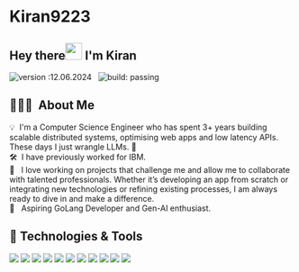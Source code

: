 # Kiran9223

## Hey there<img src="https://raw.githubusercontent.com/MartinHeinz/MartinHeinz/master/wave.gif" width="30px"> I'm Kiran
![version :12.06.2024](https://img.shields.io/badge/version-12.06.2024-informational) &nbsp;
![build: passing](https://img.shields.io/badge/build-passing-success)

## 👨🏻‍💻 &nbsp;About Me

💡 &nbsp;I'm a Computer Science Engineer who has spent 3+ years building scalable distributed systems, optimising web apps and low latency APIs. These days I just wrangle LLMs. 🤖 \
🛠 &nbsp;I have previously worked for IBM. \
🌟 &nbsp; I love working on projects that challenge me and allow me to collaborate with talented professionals. Whether it’s developing an app from scratch or integrating new technologies or refining existing processes, I am always ready to dive in and make a difference.  \
🌱 &nbsp; Aspiring GoLang Developer and Gen-AI enthusiast. 

## 🔧 Technologies & Tools
![](https://img.shields.io/badge/Code-Java-informational?style=flat&logo=java&logoColor=white&color=2bbc8a)
![](https://img.shields.io/badge/Code-Python-informational?style=flat&logo=python&logoColor=white&color=2bbc8a)
![](https://img.shields.io/badge/Code-JavaScript-informational?style=flat&logo=javascript&logoColor=white&color=2bbc8a)
![](https://img.shields.io/badge/Code-React-informational?style=flat&logo=react&logoColor=white&color=2bbc8a)
![](https://img.shields.io/badge/Code-Tailwind-informational?style=flat&logo=tailwindcss&logoColor=white&color=2bbc8a)
![](https://img.shields.io/badge/Tools-MySQL-informational?style=flat&logo=mysql&logoColor=white&color=2bbc8a)
![](https://img.shields.io/badge/Tools-Docker-informational?style=flat&logo=docker&logoColor=white&color=2bbc8a)
![](https://img.shields.io/badge/Tools-Kubernetes-informational?style=flat&logo=kubernetes&logoColor=white&color=2bbc8a)
![](https://img.shields.io/badge/Cloud-AWS-informational?style=flat&logo=amazonaws&logoColor=white&color=2bbc8a)
![](https://img.shields.io/badge/Editor-Eclipse-informational?style=flat&logo=eclipseide&logoColor=white&color=2bbc8a)
![](https://img.shields.io/badge/Editor-VSCode-informational?style=flat&logo=visualstudiocode&logoColor=white&color=2bbc8a)


<!--
**Kiran9223/Kiran9223** is a ✨ _special_ ✨ repository because its `README.md` (this file) appears on your GitHub profile.

Here are some ideas to get you started:

- 🔭 I’m currently working on ...
- 🌱 I’m currently learning ...
- 👯 I’m looking to collaborate on ...
- 🤔 I’m looking for help with ...
- 💬 Ask me about ...
- 📫 How to reach me: ...
- 😄 Pronouns: ...
- ⚡ Fun fact: ...
-->
